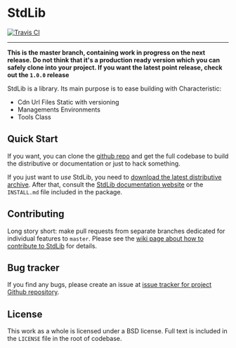 StdLib 
======

[![Travis CI](https://travis-ci.org/pimientadigital/Stdlib.svg?branch=master)](https://travis-ci.org/pimientadigital/Stdlib)


---

**This is the master branch, containing work in progress on the next release.
Do not think that it's a production ready version which you can safely clone into your project.
If you want the latest point release, check out the `1.0.0` release**


StdLib is a library.
Its main purpose is to ease building with Characteristic:

- Cdn Url Files Static with versioning
- Managements Environments
- Tools Class

## Quick Start

If you want, you can clone the [github repo](https://github.com/luismayta/StdLib) and get the full codebase
to build the distributive or documentation or just to hack something.

If you just want to _use_ StdLib, you need to [download the latest distributive archive](https://sourceforge.net/projects/stdlib/files/latest/download?source=files).
After that, consult the [StdLib documentation website][booster-docs] or the `INSTALL.md` file included in the package.

## Contributing

Long story short: make pull requests from separate branches dedicated for individual features to `master`.
Please see the [wiki page about how to contribute to StdLib](https://github.com/luismayta/StdLib/wiki/How-to-contribute-to-this-repository) for details.

## Bug tracker
If you find any bugs, please create an issue at [issue tracker for project Github repository][booster-issues].

## License
This work as a whole is licensed under a BSD license. Full text is included in the `LICENSE` file in the root of codebase.


[booster-docs]: http://github.com/luismayta/StdLib/docs
[booster-issues]: https://github.com/luismayta/StdLib/issues
